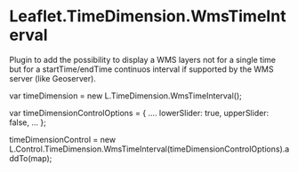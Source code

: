 # Leaflet.TimeDimension.WmsTimeInterval
Plugin to add the possibility to display a WMS layers not for a single time but for a startTime/endTime continuos interval if supported by the WMS server (like Geoserver).

var timeDimension = new L.TimeDimension.WmsTimeInterval();      

var timeDimensionControlOptions = {
        ....
        lowerSlider: true,
        upperSlider: false,
        ...
    };

timeDimensionControl = new L.Control.TimeDimension.WmsTimeInterval(timeDimensionControlOptions).addTo(map);